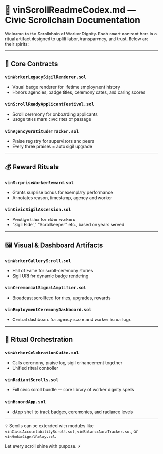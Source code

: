 # 📖 vinScrollReadmeCodex.md — Civic Scrollchain Documentation

Welcome to the Scrollchain of Worker Dignity. Each smart contract here is a ritual artifact designed to uplift labor, transparency, and trust. Below are their spirits:

---

## 🧱 Core Contracts

### `vinWorkerLegacySigilRenderer.sol`
- Visual badge renderer for lifetime employment history  
- Honors agencies, badge titles, ceremony dates, and caring scores

### `vinScrollReadyApplicantFestival.sol`
- Scroll ceremony for onboarding applicants  
- Badge titles mark civic rites of passage

### `vinAgencyGratitudeTracker.sol`
- Praise registry for supervisors and peers  
- Every three praises = auto sigil upgrade

---

## 💰 Reward Rituals

### `vinSurpriseWorkerReward.sol`
- Grants surprise bonus for exemplary performance  
- Annotates reason, timestamp, agency and worker

### `vinCivicSigilAscension.sol`
- Prestige titles for elder workers  
- “Sigil Elder,” “Scrollkeeper,” etc., based on years served

---

## 🖼️ Visual & Dashboard Artifacts

### `vinWorkerGalleryScroll.sol`
- Hall of Fame for scroll-ceremony stories  
- Sigil URI for dynamic badge rendering

### `vinCeremonialSignalAmplifier.sol`
- Broadcast scrollfeed for rites, upgrades, rewards

### `vinEmploymentCeremonyDashboard.sol`
- Central dashboard for agency score and worker honor logs

---

## 🧭 Ritual Orchestration

### `vinWorkerCelebrationSuite.sol`
- Calls ceremony, praise log, sigil enhancement together  
- Unified ritual controller

### `vinRadiantScrolls.sol`
- Full civic scroll bundle — core library of worker dignity spells

### `vinHonordApp.sol`
- dApp shell to track badges, ceremonies, and radiance levels

---

💡 Scrolls can be extended with modules like `vinCivicAccountabilityScroll.sol`, `vinBalanceAuraTracker.sol`, or `vinMediaSignalRelay.sol`.

Let every scroll shine with purpose. ⚡
